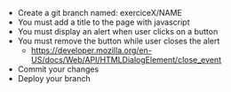 - Create a git branch named: exerciceX/NAME
- You must add a title to the page with javascript
- You must display an alert when user clicks on a button
- You must remove the button while user closes the alert
  - https://developer.mozilla.org/en-US/docs/Web/API/HTMLDialogElement/close_event
- Commit your changes
- Deploy your branch